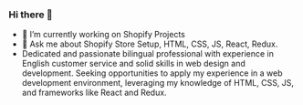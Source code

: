 ### Hi there 👋

- 🔭 I’m currently working on Shopify Projects
- 💬 Ask me about Shopify Store Setup, HTML, CSS, JS, React, Redux.
- Dedicated and passionate bilingual professional with experience in English customer service and solid skills in web design and development. Seeking opportunities to apply my experience in a web development environment, leveraging my knowledge of HTML, CSS, JS, and frameworks like React and Redux.
